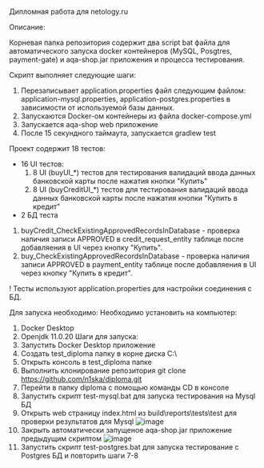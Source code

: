 Дипломная работа для netology.ru

Описание:

  Корневая папка репозитория содержит два script bat файла для автоматического запуска docker контейнеров (MySQL, Posgtres, payment-gate) и aqa-shop.jar приложения и процесса тестирования.
  
  Скрипт выполняет следующие шаги:
  
 1. Перезаписывает application.properties файл следующим файлом: application-mysql.properties, application-postgres.properties в зависимости от используемой базы данных.
2. Запускаются Docker-ом контейнеры из файла docker-compose.yml
3. Запускается aqa-shop web приложение
4. После 15 секундного таймаута, запускается gradlew test
   
  Проект содержит 18 тестов:
  
- 16 UI тестов:
  1. 8 UI (buyUI_*) тестов для тестирования валидаций ввода данных банковской карты после нажатия кнопки "Купить"
  2. 8 UI (buyCreditUI_*) тестов для тестирования валидаций ввода данных банковской карты после нажатия кнопки "Купить в кредит"
 - 2 БД теста 
  1. buyCredit_CheckExistingApprovedRecordsInDatabase - проверка наличия записи APPROVED в credit_request_entity таблице после добавляения в UI через кнопку "Купить".
 2. buy_CheckExistingApprovedRecordsInDatabase - проверка наличия записи APPROVED в payment_entity таблице после добавляения в UI через кнопку "Купить в кредит".

! Тесты используют application.properties для настройки соединения с БД.
      
Для запуска необходимо:
Необходимо установить на компьютер:
  1. Docker Desktop
  2. Openjdk 11.0.20
Шаги для запуска:
  1. Запустить Docker Desktop приложение
  2. Создать test_diploma папку в корне диска C:\
  3. Открыть консоль в test_diploma папке
  4. Выполнить клонирование репозитория git clone https://github.com/n1ska/diploma.git
  5. Перейти в папку diploma с помощью команды CD в консоле
  6. Запустить скрипт test-mysql.bat для запуска тестирования на Mysql БД
  7. Открыть web страницу index.html из build\reports\tests\test для проверки результатов для Mysql
     ![image](https://github.com/n1ska/diploma/assets/130662674/10fd2bcf-62cd-40cb-b7da-20f5c4b81449)
  8. Закрыть автоматически запущеное aqa-shop.jar приложение предыдущим скриптом
     ![image](https://github.com/n1ska/diploma/assets/130662674/70dc55e0-47de-45ac-b14e-253ae146752e)
  9. Запустить скрипт test-postgres.bat для запуска тестирование c Postgres БД и повторить шаги 7-8
